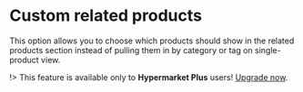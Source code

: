 # Custom related products

This option allows you to choose which products should show in the related products section instead of pulling them in by category or tag on single-product view.

!> This feature is available only to **Hypermarket Plus** users! [Upgrade now](https://www.mypreview.one).
